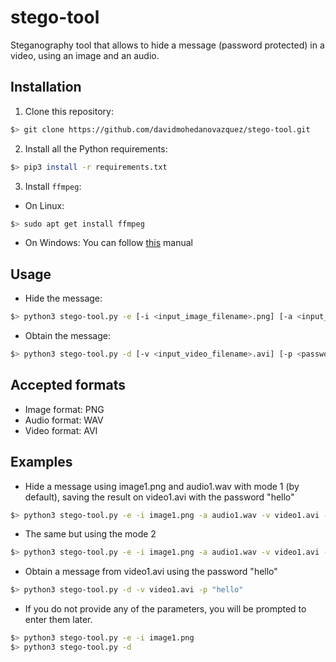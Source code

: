 # stego-tool

Steganography tool that allows to hide a message (password protected) in a video, using an image and an audio.

## Installation

1. Clone this repository:
```bash
$> git clone https://github.com/davidmohedanovazquez/stego-tool.git
```

2. Install all the Python requirements:
```bash
$> pip3 install -r requirements.txt
```

3. Install `ffmpeg`:

- On Linux:
```bash
$> sudo apt get install ffmpeg
```

- On Windows: You can follow [this](https://phoenixnap.com/kb/ffmpeg-windows) manual


## Usage

- Hide the message:
```bash
$> python3 stego-tool.py -e [-i <input_image_filename>.png] [-a <input_audio_filename>.wav] [-v <output_video_filename>.avi] [-p <password>] [-m {1,2}]
```

- Obtain the message:
```bash
$> python3 stego-tool.py -d [-v <input_video_filename>.avi] [-p <password>]
```


## Accepted formats

- Image format: PNG
- Audio format: WAV
- Video format: AVI


## Examples

- Hide a message using image1.png and audio1.wav with mode 1 (by default), saving the result on video1.avi with the password "hello"
```bash
$> python3 stego-tool.py -e -i image1.png -a audio1.wav -v video1.avi -p "hello"
```

- The same but using the mode 2
```bash
$> python3 stego-tool.py -e -i image1.png -a audio1.wav -v video1.avi -p "hello" -m2
```

- Obtain a message from video1.avi using the password "hello"
```bash
$> python3 stego-tool.py -d -v video1.avi -p "hello"
```

- If you do not provide any of the parameters, you will be prompted to enter them later.
```bash
$> python3 stego-tool.py -e -i image1.png
$> python3 stego-tool.py -d
```
